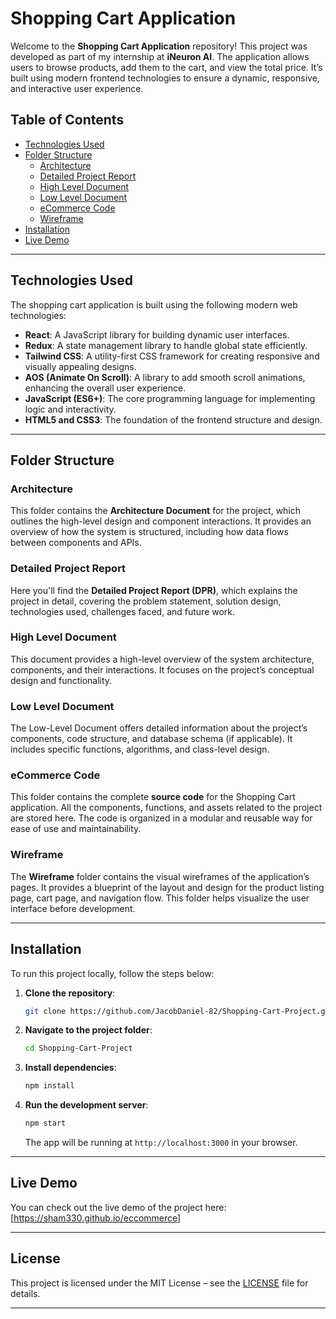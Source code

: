 # **Shopping Cart Application**

Welcome to the **Shopping Cart Application** repository! This project was developed as part of my internship at **iNeuron AI**. The application allows users to browse products, add them to the cart, and view the total price. It’s built using modern frontend technologies to ensure a dynamic, responsive, and interactive user experience.

## **Table of Contents**

- [Technologies Used](#technologies-used)
- [Folder Structure](#folder-structure)
  - [Architecture](#architecture)
  - [Detailed Project Report](#detailed-project-report)
  - [High Level Document](#high-level-document)
  - [Low Level Document](#low-level-document)
  - [eCommerce Code](#eccommerce-code)
  - [Wireframe](#wireframe)
- [Installation](#installation)
- [Live Demo](#live-demo)

---

## **Technologies Used**

The shopping cart application is built using the following modern web technologies:
- **React**: A JavaScript library for building dynamic user interfaces.
- **Redux**: A state management library to handle global state efficiently.
- **Tailwind CSS**: A utility-first CSS framework for creating responsive and visually appealing designs.
- **AOS (Animate On Scroll)**: A library to add smooth scroll animations, enhancing the overall user experience.
- **JavaScript (ES6+)**: The core programming language for implementing logic and interactivity.
- **HTML5 and CSS3**: The foundation of the frontend structure and design.

---

## **Folder Structure**

### **Architecture**
This folder contains the **Architecture Document** for the project, which outlines the high-level design and component interactions. It provides an overview of how the system is structured, including how data flows between components and APIs.

### **Detailed Project Report**
Here you'll find the **Detailed Project Report (DPR)**, which explains the project in detail, covering the problem statement, solution design, technologies used, challenges faced, and future work.

### **High Level Document**
This document provides a high-level overview of the system architecture, components, and their interactions. It focuses on the project’s conceptual design and functionality.

### **Low Level Document**
The Low-Level Document offers detailed information about the project’s components, code structure, and database schema (if applicable). It includes specific functions, algorithms, and class-level design.

### **eCommerce Code**
This folder contains the complete **source code** for the Shopping Cart application. All the components, functions, and assets related to the project are stored here. The code is organized in a modular and reusable way for ease of use and maintainability.

### **Wireframe**
The **Wireframe** folder contains the visual wireframes of the application’s pages. It provides a blueprint of the layout and design for the product listing page, cart page, and navigation flow. This folder helps visualize the user interface before development.

---

## **Installation**

To run this project locally, follow the steps below:

1. **Clone the repository**:
   ```bash
   git clone https://github.com/JacobDaniel-82/Shopping-Cart-Project.git
   ```

2. **Navigate to the project folder**:
   ```bash
   cd Shopping-Cart-Project
   ```

3. **Install dependencies**:
   ```bash
   npm install
   ```

4. **Run the development server**:
   ```bash
   npm start
   ```

   The app will be running at `http://localhost:3000` in your browser.

---

## **Live Demo**

You can check out the live demo of the project here: [https://sham330.github.io/eccommerce]

---

## **License**

This project is licensed under the MIT License – see the [LICENSE](LICENSE) file for details.

---

